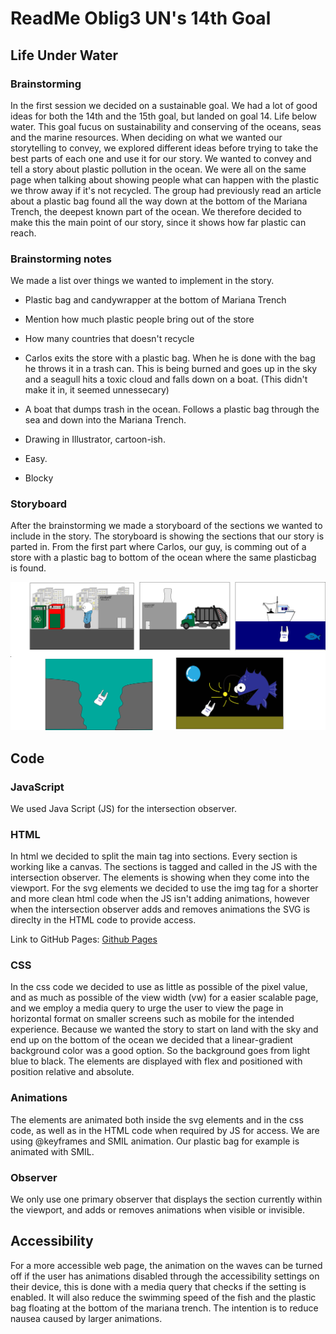# ReadMe Oblig3 UN's 14th Goal
## Life Under Water

### Brainstorming 
In the first session we decided on a sustainable goal. We had a lot of good ideas for both the 14th and the 15th goal, but landed on goal 14.
Life below water. This goal fucus on sustainability and conserving of the oceans, seas and the marine resources. 
When deciding on what we wanted our storytelling to convey, we explored different ideas before trying to take the best parts of each one and use it for our story.
We wanted to convey and tell a story about plastic pollution in the ocean. We were all on the same page when talking about showing people what can happen with the 
plastic we throw away if it's not recycled.
The group had previously read an article about a plastic bag found all the way down at the bottom of the Mariana Trench, the deepest known part of the ocean.
We therefore decided to make this the main point of our story, since it shows how far plastic can reach.

### Brainstorming notes
We made a list over things we wanted to implement in the story.

* Plastic bag and candywrapper at the bottom of Mariana Trench
* Mention how much plastic people bring out of the store
* How many countries that doesn't recycle

* Carlos exits the store with a plastic bag. When he is done with the bag he throws it in a trash can. This is being burned and goes up in the sky and a 
seagull hits a toxic cloud and falls down on a boat. (This didn't make it in, it seemed unnessecary)
* A boat that dumps trash in the ocean. Follows a plastic bag through the sea and down into the Mariana Trench.
 
* Drawing in Illustrator, cartoon-ish.
* Easy.
* Blocky


### Storyboard
After the brainstorming we made a storyboard of the sections we wanted to include in the story.
The storyboard is showing the sections that our story is parted in. From the first part where Carlos, our guy, is comming out of a store with a plastic bag
to bottom of the ocean where the same plasticbag is found. 

![Story Board](https://github.com/AdvancedCSS2024/idg1292-2024-oblig3-group08/blob/comments-readmefile/img/story-board.jpg?raw=true)

## Code
### JavaScript
We used Java Script (JS) for the intersection observer.

### HTML
In html we decided to split the main tag into sections. Every section is working like a canvas.
The sections is tagged and called in the JS with the intersection observer. The elements is showing when they come into the viewport.
For the svg elements we decided to use the img tag for a shorter and more clean html code when the JS isn't adding animations, however
when the intersection observer adds and removes animations the SVG is direclty in the HTML code to provide access.

Link to GitHub Pages: 
[Github Pages](https://advancedcss2024.github.io/idg1292-2024-oblig3-group08/)

### CSS
In the css code we decided to use as little as possible of the pixel value, and as much as possible of the view width (vw) for a 
easier scalable page, and we employ a media query to urge the user to view the page in horizontal format on smaller screens such as mobile for the intended experience.
Because we wanted the story to start on land with the sky and end up on the bottom of the ocean we decided that a linear-gradient background color was 
a good option. So the background goes from light blue to black. 
The elements are displayed with flex and positioned with position relative and absolute. 

### Animations
The elements are animated both inside the svg elements and in the css code, as well as in the HTML code when required by JS for access. We are using @keyframes and SMIL animation. Our plastic bag for example is animated with SMIL.

### Observer
We only use one primary observer that displays the section currently within the viewport, and adds or removes animations when visible or invisible.

## Accessibility
For a more accessible web page, the animation on the waves can be turned off if the user has animations disabled through the accessibility settings on their device, this is done with a media query that checks if the setting is enabled. It will also reduce the swimming speed of the fish and the plastic bag floating at the bottom of the mariana trench.
The intention is to reduce nausea caused by larger animations.